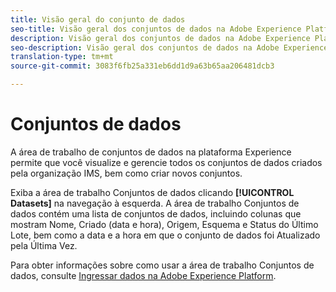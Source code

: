 ```yaml
---
title: Visão geral do conjunto de dados
seo-title: Visão geral dos conjuntos de dados na Adobe Experience Platform
description: Visão geral dos conjuntos de dados na Adobe Experience Platform
seo-description: Visão geral dos conjuntos de dados na Adobe Experience Platform
translation-type: tm+mt
source-git-commit: 3083f6fb25a331eb6dd1d9a63b65aa206481dcb3

---
```



# Conjuntos de dados

A área de trabalho de conjuntos de dados na plataforma Experience permite que você visualize e gerencie todos os conjuntos de dados criados pela organização IMS, bem como criar novos conjuntos.

Exiba a área de trabalho Conjuntos de dados clicando **[!UICONTROL Datasets]** na navegação à esquerda. A área de trabalho Conjuntos de dados contém uma lista de conjuntos de dados, incluindo colunas que mostram Nome, Criado (data e hora), Origem, Esquema e Status do Último Lote, bem como a data e a hora em que o conjunto de dados foi Atualizado pela Última Vez.

Para obter informações sobre como usar a área de trabalho Conjuntos de dados, consulte [Ingressar dados na Adobe Experience Platform](https://www.adobe.io/apis/experienceplatform/home/tutorials/alltutorials.html#!api-specification/markdown/narrative/tutorials/data_ingestion_tutorial/data_ingestion_tutorial.md).
